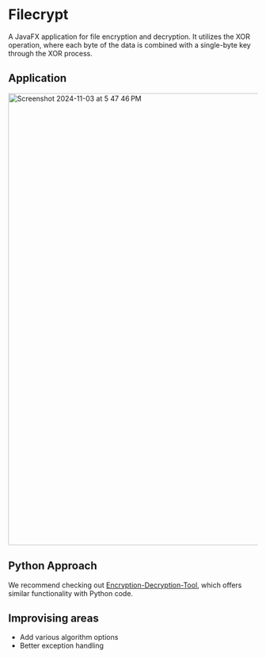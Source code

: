 # Filecrypt
A JavaFX application for file encryption and decryption. It utilizes the XOR operation, where each byte of the data is combined with a single-byte key through the XOR process.

## Application
<img width="912" alt="Screenshot 2024-11-03 at 5 47 46 PM" src="https://github.com/user-attachments/assets/478f41c0-9795-4017-a479-ca81ff0c9c24">

## Python Approach
We recommend checking out [Encryption-Decryption-Tool](https://github.com/Vikranth3140/Encryption-Decryption-Tool), which offers similar functionality with Python code.

## Improvising areas
- Add various algorithm options
- Better exception handling
